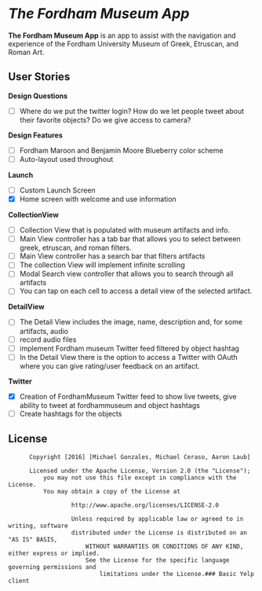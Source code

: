 # *The Fordham Museum App*

**The Fordham Museum App** is an app to assist with the navigation and experience of the Fordham University Museum of Greek, Etruscan, and Roman Art.

## User Stories

**Design Questions**
- [ ] Where do we put the twitter login? How do we let people tweet about their favorite objects? Do we give access to camera?

**Design Features**
- [ ] Fordham Maroon and Benjamin Moore Blueberry color scheme
- [ ] Auto-layout used throughout

**Launch**
- [ ] Custom Launch Screen
- [x] Home screen with welcome and use information

**CollectionView**
- [ ] Collection View that is populated with museum artifacts and info.
- [ ] Main View controller has a tab bar that allows you to select between greek, etruscan, and roman filters.
- [ ] Main View controller has a search bar that filters artifacts
- [ ] The collection View will implement infinite scrolling
- [ ] Modal Search view controller that allows you to search through all artifacts
- [ ] You can tap on each cell to access a detail view of the selected artifact.

**DetailView**
- [ ] The Detail View includes the image, name, description and, for some artifacts, audio
- [ ] record audio files
- [ ] implement Fordham museum Twitter feed filtered by object hashtag
- [ ] In the Detail View there is the option to access a Twitter with OAuth where you can give rating/user feedback on an artifact.

**Twitter**
- [x] Creation of FordhamMuseum Twitter feed to show live tweets, give ability to tweet at fordhammuseum and object hashtags
- [ ] Create hashtags for the objects
      
## License
      
          Copyright [2016] [Michael Gonzales, Michael Ceraso, Aaron Laub]
	  
	      Licensed under the Apache License, Version 2.0 (the "License");
	          you may not use this file except in compliance with the License.
		      You may obtain a copy of the License at
		      
		              http://www.apache.org/licenses/LICENSE-2.0
			      
			          Unless required by applicable law or agreed to in writing, software
				      distributed under the License is distributed on an "AS IS" BASIS,
				          WITHOUT WARRANTIES OR CONDITIONS OF ANY KIND, either express or implied.
					      See the License for the specific language governing permissions and
					          limitations under the License.### Basic Yelp client
